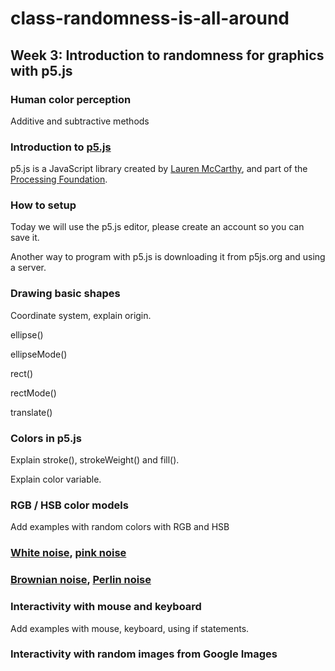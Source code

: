 # class-randomness-is-all-around

## Week 3: Introduction to randomness for graphics with p5.js

### Human color perception

Additive and subtractive methods

### Introduction to [p5.js](https://p5js.org/)

p5.js is a JavaScript library created by [Lauren McCarthy](http://lauren-mccarthy.com/), and part of the [Processing Foundation](https://processingfoundation.org/).

### How to setup

Today we will use the p5.js editor, please create an account so you can save it.

Another way to program with p5.js is downloading it from p5js.org and using a server.


### Drawing basic shapes

Coordinate system, explain origin.

ellipse()

ellipseMode()

rect()

rectMode()

translate()

### Colors in p5.js

Explain stroke(), strokeWeight() and fill().

Explain color variable.

### RGB / HSB color models

Add examples with random colors with RGB and HSB

### [White noise](https://en.wikipedia.org/wiki/White_noise), [pink noise](https://en.wikipedia.org/wiki/Pink_noise)

### [Brownian noise](https://en.wikipedia.org/wiki/Brownian_noise), [Perlin noise](https://en.wikipedia.org/wiki/Perlin_noise)

### Interactivity with mouse and keyboard

Add examples with mouse, keyboard, using if statements.

### Interactivity with random images from Google Images
